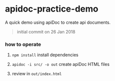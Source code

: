 # apidoc-practice-demo
A quick demo using apiDoc to create api documents.

> initial commit on 26 Jan 2018

### how to operate

1. `npm install`
install dependencies

2. `apidoc -i src/ -o out`
create apiDoc HTML files

3. review in `out/index.html`
